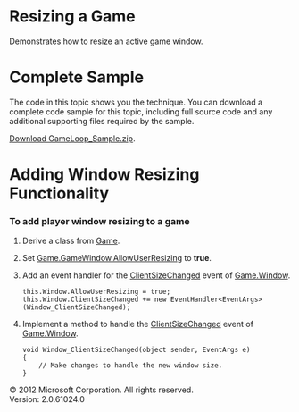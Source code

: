 ﻿

# Resizing a Game

Demonstrates how to resize an active game window.

# Complete Sample

The code in this topic shows you the technique. You can download a complete code sample for this topic, including full source code and any additional supporting files required by the sample.

[Download GameLoop_Sample.zip](http://go.microsoft.com/fwlink/?LinkId=258702).

# Adding Window Resizing Functionality

### To add player window resizing to a game

1.  Derive a class from [Game](T_Microsoft_Xna_Framework_Game.md).
    
2.  Set [Game.GameWindow.AllowUserResizing](P_Microsoft_Xna_Framework_GameWindow_AllowUserResizing.md) to **true**.
    
3.  Add an event handler for the [ClientSizeChanged](E_Microsoft_Xna_Framework_GameWindow_ClientSizeChanged.md) event of [Game.Window](P_Microsoft_Xna_Framework_Game_Window.md).
    
    ```
    this.Window.AllowUserResizing = true;
    this.Window.ClientSizeChanged += new EventHandler<EventArgs>(Window_ClientSizeChanged);
    ```
    
4.  Implement a method to handle the [ClientSizeChanged](E_Microsoft_Xna_Framework_GameWindow_ClientSizeChanged.md) event of [Game.Window](P_Microsoft_Xna_Framework_Game_Window.md).
    
    ```
    void Window_ClientSizeChanged(object sender, EventArgs e)
    {
        // Make changes to handle the new window size.            
    }
    ```
    

© 2012 Microsoft Corporation. All rights reserved.  
Version: 2.0.61024.0